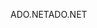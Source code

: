 <span data-ttu-id="65fcb-101">ADO.NET</span><span class="sxs-lookup"><span data-stu-id="65fcb-101">ADO.NET</span></span>
